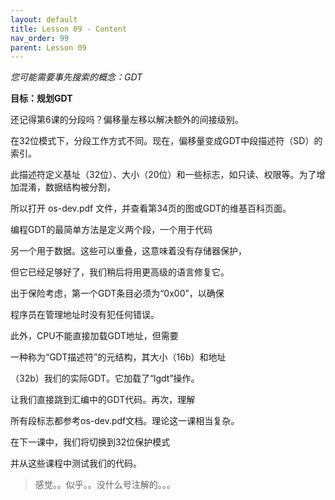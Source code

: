 ```yaml
---
layout: default
title: Lesson 09 - Content
nav_order: 99
parent: Lesson 09
---
```

*您可能需要事先搜索的概念：GDT*


**目标：规划GDT**


还记得第6课的分段吗？偏移量左移以解决额外的间接级别。


在32位模式下，分段工作方式不同。现在，偏移量变成GDT中段描述符（SD）的索引。

此描述符定义基址（32位）、大小（20位）和一些标志，如只读、权限等。为了增加混淆，数据结构被分割，

所以打开 os-dev.pdf 文件，并查看第34页的图或GDT的维基百科页面。


编程GDT的最简单方法是定义两个段，一个用于代码

另一个用于数据。这些可以重叠，这意味着没有存储器保护，

但它已经足够好了，我们稍后将用更高级的语言修复它。


出于保险考虑，第一个GDT条目必须为“0x00”，以确保

程序员在管理地址时没有犯任何错误。


此外，CPU不能直接加载GDT地址，但需要

一种称为“GDT描述符”的元结构，其大小（16b）和地址

（32b）我们的实际GDT。它加载了“lgdt”操作。


让我们直接跳到汇编中的GDT代码。再次，理解

所有段标志都参考os-dev.pdf文档。理论这一课相当复杂。


在下一课中，我们将切换到32位保护模式

并从这些课程中测试我们的代码。 


> 感觉。。似乎。。没什么号注解的。。。